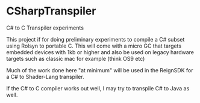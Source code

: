 # CSharpTranspiler
C# to C Transpiler experiments

This project if for doing preliminary experiments to compile a C# subset using Rolsyn to portable C. This will come with a micro GC that targets embedded devices with 1kb or higher and also be used on legacy hardware targets such as classic mac for example (think OS9 etc)<br>

Much of the work done here "at minimum" will be used in the ReignSDK for a C# to Shader-Lang transpiler.<br>

If the C# to C compiler works out well, I may try to transpile C# to Java as well.
